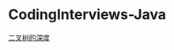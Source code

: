 # CodingInterviews-Java

[二叉树的深度](https://www.nowcoder.com/practice/435fb86331474282a3499955f0a41e8b)
